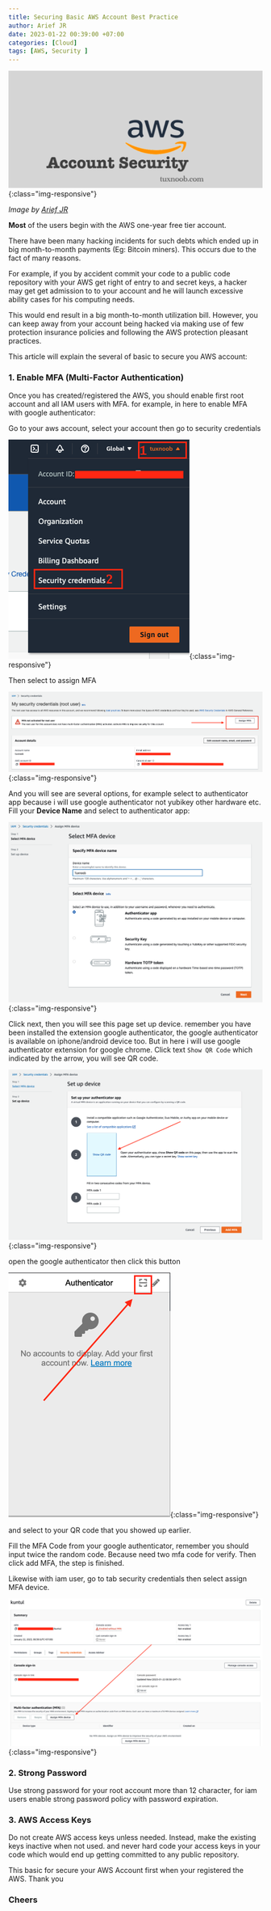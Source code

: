 ```yaml
---
title: Securing Basic AWS Account Best Practice
author: Arief JR
date: 2023-01-22 00:39:00 +07:00
categories: [Cloud]
tags: [AWS, Security ]
---
```


![AWS Account](/assets/images/aws-security-account.png){:class="img-responsive"}

_Image by [Arief JR](https://linkedin.com/in/arief-jr)_

**Most** of the users begin with the AWS one-year free tier account.

There have been many hacking incidents for such debts which ended up in big month-to-month payments (Eg: Bitcoin miners). This occurs due to the fact of many reasons.

For example, if you by accident commit your code to a public code repository with your AWS get right of entry to and secret keys, a hacker may get get admission to to your account and he will launch excessive ability cases for his computing needs.

This would end result in a big month-to-month utilization bill. However, you can keep away from your account being hacked via making use of few protection insurance policies and following the AWS protection pleasant practices.

This article will explain the several of basic to secure you AWS account:

### 1. Enable MFA (Multi-Factor Authentication)

Once you has created/registered the AWS, you should enable first root account and all IAM users with MFA. for example, in here to enable MFA with google authenticator:

Go to your aws account, select your account then go to security credentials

![aws-account](/assets/images/root-account.png){:class="img-responsive"}

Then select to assign MFA

![aws-root-mfa](/assets/images/root-mfa.png){:class="img-responsive"}

And you will see are several options, for example select to authenticator app because i will use google authenticator not yubikey other hardware etc. Fill your **Device Name** and select to authenticator app:

![root-assign-mfa](/assets/images/root-assign-mfa.png){:class="img-responsive"}

Click next, then you will see this page set up device. remember you have been installed the extension google authenticator, the google authenticator is available on iphone/android device too. But in here i will use google authenticator extension for google chrome. Click text `Show QR Code` which indicated by the arrow, you will see QR code.

![root-mfa-setup-device](/assets/images/root-mfa-setup-device.png){:class="img-responsive"}

open the google authenticator then click this button

![root-mfa-google-authenticator](/assets/images/root-mfa-google-authenticator.png){:class="img-responsive"}

and select to your QR code that you showed up earlier.

Fill the MFA Code from your google authenticator, remember you should input twice the random code. Because need two mfa code for verify. Then click add MFA, the step is finished.

Likewise with iam user, go to tab security credentials then select assign MFA device.

![user-mfa-assign](/assets/images/user-mfa-assign.png){:class="img-responsive"}


### 2. Strong Password

Use strong password for your root account more than 12 character, for iam users enable strong password policy with password expiration.

### 3. AWS Access Keys

Do not create AWS access keys unless needed. Instead, make the existing keys inactive when not used. and never hard code your access keys in your code which would end up getting committed to any public repository.


This basic for secure your AWS Account first when your registered the AWS. Thank you



### **Cheers**